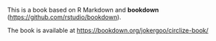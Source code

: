 This is a book based on R Markdown and **bookdown** (https://github.com/rstudio/bookdown).

The book is available at https://bookdown.org/jokergoo/circlize-book/

